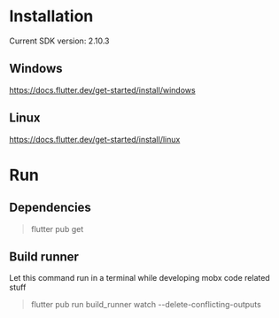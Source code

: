 # Installation
Current SDK version: 2.10.3
## Windows
https://docs.flutter.dev/get-started/install/windows

## Linux
https://docs.flutter.dev/get-started/install/linux

# Run
## Dependencies
> flutter pub get
## Build runner
Let this command run in a terminal while developing mobx code related stuff
> flutter pub run build_runner watch --delete-conflicting-outputs
